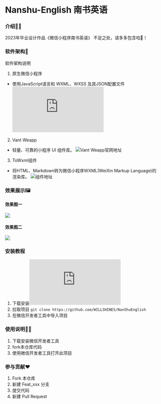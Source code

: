 # Nanshu-English 南书英语

### 介绍👩‍💻

2023年毕业设计作品《微信小程序南书英语》
不足之处，请多多包含哈🤝！

### 软件架构🚀

软件架构说明
1. 原生微信小程序
* 使用JavaScript语言和 WXML、WXSS 及其JSON配置文件 ![微信小程序开发文档](https://developers.weixin.qq.com/doc/offiaccount/Getting_Started/Overview.html)
2. Vant Weapp
* 轻量、可靠的小程序 UI 组件库。 ![Vant Weapp官网地址](https://vant-contrib.gitee.io/vant-weapp/#/quickstart)
3. ToWxml组件
* 将HTML、Markdown转为微信小程序WXML(WeiXin Markup Language)的渲染库。 ![组件地址](https://github.com/sbfkcel/towxml)
  
### 效果展示🖼️

#### 效果图一

![](https://github.com/WILLSHINES/NanShuEnglish/blob/master/images/%E6%95%88%E6%9E%9C6.png?raw=true)
#### 效果图二
![](https://github.com/WILLSHINES/NanShuEnglish/blob/master/images/%E6%95%88%E6%9E%9C5.png?raw=true)

### 安装教程

1. 下载安装![微信开发者工具下载地址](https://developers.weixin.qq.com/miniprogram/dev/devtools/devtools.html)
2. 拉取项目 `git clone https://github.com/WILLSHINES/NanShuEnglish`
3. 在微信开发者工具中导入项目

### 使用说明🧑‍💻

1.  下载安装微信开发者工具
2.  fork本仓库代码
3.  使用微信开发者工具打开此项目

### 参与贡献❤️

1.  Fork 本仓库
2.  新建 Feat_xxx 分支
3.  提交代码
4.  新建 Pull Request

